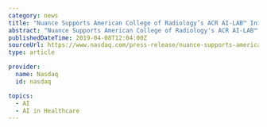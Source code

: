```yaml
---
category: news
title: "Nuance Supports American College of Radiology’s ACR AI-LAB™ Initiative to Democratize Artificial Intelligence in Healthcare"
abstract: "Nuance Supports American College of Radiology's ACR AI-LAB™ Initiative to Democratize Artificial Intelligence in Healthcare Leveraging Nuance's AI Marketplace for Diagnostic Imaging, Algorithm Developers can Rapidly Deploy their AI Models into the ..."
publishedDateTime: 2019-04-08T12:04:00Z
sourceUrl: https://www.nasdaq.com/press-release/nuance-supports-american-college-of-radiologys-acr-ailab-initiative-to-democratize-artificial-20190408-00411
type: article

provider:
  name: Nasdaq
  id: nasdaq

topics:
  - AI
  - AI in Healthcare
---
```

